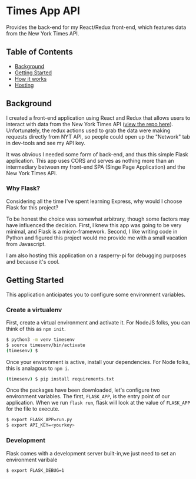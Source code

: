 # Times App API

Provides the back-end for my React/Redux front-end, which features data from the New York Times API. 

## Table of Contents
- [Background](#background)
- [Getting Started](#getStarted)
- [How it works](#how)
- [Hosting](#hosting)


<a name="background"></a>
## Background
I created a front-end application using React and Redux that allows users to interact with data from the New York Times API ([view the repo here](https://github.com/dacrands/times-app)). Unfortunately, the redux actions used to grab the data were making requests directly from NYT API, so people could open up the "Network" tab in dev-tools and see my API key. 

It was obvious I needed some form of back-end, and thus this simple Flask application. This app uses CORS and serves as nothing more than an intermediary between my front-end SPA (Singe Page Application) and the New York Times API.

### Why Flask?
Considering all the time I've spent learning Express, why would I choose Flask for this project?

To be honest the choice was somewhat arbitrary, though some factors may have influenced the decision. First, I knew this app was going to be very minimal, and Flask is a micro-framework. Second, I like writing code in Python and figured this project would me provide me with a small vacation from Javascript.

I am also hosting this application on a rasperry-pi for debugging purposes and because it's cool.

<a name="getStarted"></a>
## Getting Started

This application anticipates you to configure some environment variables. 

### Create a virtualenv
First, create a virtual environment and activate it. For NodeJS folks, you can think of this as `npm init`.
```bash
$ python3 -m venv timesenv
$ source timesenv/bin/activate
(timesenv) $
```

Once your environment is active, install your dependencies. For Node folks, this is analagous to `npm i`.

```bash
(timesenv) $ pip install requirements.txt
```
Once the packages have been downloaded, let's configure two environment variables. The first, `FLASK_APP`, is the entry point of our application. When we run `flask run`, flask will look at the value of `FLASK_APP` for the file to execute.

```bash
$ export FLASK_APP=run.py
$ export API_KEY=<yourkey>
```


### Development
Flask comes with a development server built-in,we just need to set an environment varibale
```bash
$ export FLASK_DEBUG=1
```

